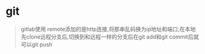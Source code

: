 # git
> gitlab使用
> remote添加的是http连接,将那串乱码换为ip地址和端口;在本地先clone远程分支后,切换到和远程一样的分支后在git add和git commit后就可以git push